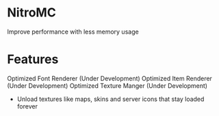 # NitroMC
Improve performance with less memory usage 

# Features
Optimized Font Renderer (Under Development)
Optimized Item Renderer (Under Development)
Optimized Texture Manger (Under Development)
 - Unload textures like maps, skins and server icons that stay loaded forever
 
